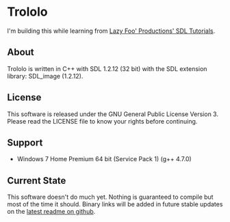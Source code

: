 # Trololo
I'm building this while learning from [Lazy Foo' Productions' SDL Tutorials](http://lazyfoo.net/SDL_tutorials/). 

## About
Trololo is written in C++ with SDL 1.2.12 (32 bit) with the SDL extension library: SDL_image (1.2.12).

## License
This software is released under the GNU General Public License Version 3. Please read the LICENSE file to know your rights before continuing. 

## Support
* Windows 7 Home Premium 64 bit (Service Pack 1) (g++ 4.7.0)

## Current State
This software doesn't do much yet. Nothing is guaranteed to compile but most of the time it should. Binary links will be added in future stable updates on the [latest readme on github](https://github.com/Kris619/Trololo/).